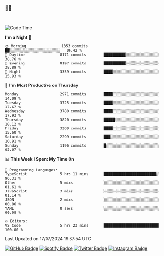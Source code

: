 ### 🤙🍺

<!-- <a href="https://github-readme-stats.vercel.app/api?username=hzak2xx&count_private=true&show_icons=true&theme=dracula">
  <img align="center" src="https://github-readme-stats.vercel.app/api?username=hzak2xx&count_private=true&show_icons=true&theme=dracula" />
</a>
</br> -->
</br>

<!--START_SECTION:waka-->
![Code Time](http://img.shields.io/badge/Code%20Time-3%2C493%20hrs%2010%20mins-blue)

**I'm a Night 🦉** 

```text
🌞 Morning                1353 commits        ██░░░░░░░░░░░░░░░░░░░░░░░   06.42 % 
🌆 Daytime                8171 commits        ██████████░░░░░░░░░░░░░░░   38.76 % 
🌃 Evening                8197 commits        ██████████░░░░░░░░░░░░░░░   38.89 % 
🌙 Night                  3359 commits        ████░░░░░░░░░░░░░░░░░░░░░   15.93 % 
```
📅 **I'm Most Productive on Thursday** 

```text
Monday                   2971 commits        ████░░░░░░░░░░░░░░░░░░░░░   14.09 % 
Tuesday                  3725 commits        ████░░░░░░░░░░░░░░░░░░░░░   17.67 % 
Wednesday                3780 commits        ████░░░░░░░░░░░░░░░░░░░░░   17.93 % 
Thursday                 3820 commits        █████░░░░░░░░░░░░░░░░░░░░   18.12 % 
Friday                   3289 commits        ████░░░░░░░░░░░░░░░░░░░░░   15.60 % 
Saturday                 2299 commits        ███░░░░░░░░░░░░░░░░░░░░░░   10.91 % 
Sunday                   1196 commits        █░░░░░░░░░░░░░░░░░░░░░░░░   05.67 % 
```


📊 **This Week I Spent My Time On** 

```text
💬 Programming Languages: 
TypeScript               5 hrs 11 mins       ████████████████████████░   96.31 % 
Other                    5 mins              ░░░░░░░░░░░░░░░░░░░░░░░░░   01.61 % 
JavaScript               3 mins              ░░░░░░░░░░░░░░░░░░░░░░░░░   01.14 % 
JSON                     2 mins              ░░░░░░░░░░░░░░░░░░░░░░░░░   00.86 % 
YAML                     0 secs              ░░░░░░░░░░░░░░░░░░░░░░░░░   00.08 % 

🔥 Editors: 
VS Code                  5 hrs 23 mins       █████████████████████████   100.00 % 
```


 Last Updated on 17/07/2024 19:37:54 UTC
<!--END_SECTION:waka-->

[![GitHub Badge](https://img.shields.io/badge/GitHub-100000?style=for-the-badge&logo=github&logoColor=white)](https://github.com/hzak2xx)
[![Spotify Badge](https://img.shields.io/badge/Spotify-1ED760?&style=for-the-badge&logo=spotify&logoColor=white)](https://open.spotify.com/user/uf90s6sbbh75a1mt44clkhkvf)
[![Twitter Badge](https://img.shields.io/badge/Twitter-1DA1F2?style=for-the-badge&logo=twitter&logoColor=white)](https://twitter.com/hzak2xx)
[![Instagram Badge](https://img.shields.io/badge/Instagram-E4405F?style=for-the-badge&logo=instagram&logoColor=white)](https://www.instagram.com/hzak2xx/)
